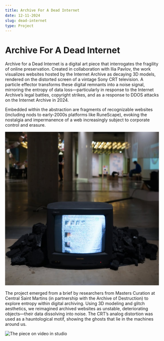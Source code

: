 ```yaml
---
title: Archive For A Dead Internet
date: 12-11-2024
slug: dead-internet
type: Project
---
```


# Archive For A Dead Internet

Archive for a Dead Internet is a digital art piece that interrogates the fragility of online preservation. Created in collaboration with Ilia Pavlov, the work visualizes websites hosted by the Internet Archive as decaying 3D models, rendered on the distorted screen of a vintage Sony CRT television. A particle effector transforms these digital remnants into a noise signal, mirroring the entropy of data loss—particularly in response to the Internet Archive’s legal battles, copyright strikes, and as a response to DDOS attacks on the Internet Archive in 2024.

Embedded within the abstraction are fragments of recognizable websites (including nods to early-2000s platforms like RuneScape), evoking the nostalgia and impermanence of a web increasingly subject to corporate control and erasure.

![The piece on display at the Letharby Gallery](./images/DeadInternet/Dead_I.jpg)

The project emerged from a brief by researchers from Masters Curation at Central Saint Martins (in partnership with the Archive of Destruction) to explore entropy within digital archiving. Using 3D modeling and glitch aesthetics, we reimagined archived websites as unstable, deteriorating objects—their data dissolving into noise. The CRT’s analog distortion was used as a hauntological motif, showing the ghosts that lie in the machines around us.


![The piece on video in studio](./images/DeadInternet/Dead_I.gif)